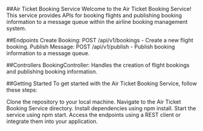 ##Air Ticket Booking Service
Welcome to the Air Ticket Booking Service! This service provides APIs for booking flights and publishing booking information to a message queue within the airline booking management system.

##Endpoints
Create Booking: POST /api/v1/bookings - Create a new flight booking.
Publish Message: POST /api/v1/publish - Publish booking information to a message queue.

##Controllers
BookingController: Handles the creation of flight bookings and publishing booking information.

##Getting Started
To get started with the Air Ticket Booking Service, follow these steps:

Clone the repository to your local machine.
Navigate to the Air Ticket Booking Service directory.
Install dependencies using npm install.
Start the service using npm start.
Access the endpoints using a REST client or integrate them into your application.
